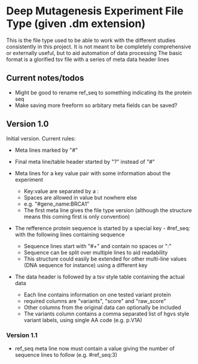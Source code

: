 # Deep Mutagenesis Experiment File Type (given .dm extension)

This is the file type used to be able to work with the different studies consistently in this project.
It is not meant to be completely comprehensive or externally useful, but to aid automation of data processing
The basic format is a glorified tsv file with a series of meta data header lines

## Current notes/todos
* Might be good to rename ref\_seq to something indicating its the protein seq
* Make saving more freeform so arbitary meta fields can be saved?

## Version 1.0
Initial version. Current rules:
* Meta lines marked by "#"
* Final meta line/table header started by "?" instead of "#"

* Meta lines for a key value pair with some information about the experiment
    * Key:value are separated by a :
    * Spaces are allowed in value but nowhere else
    * e.g. "#gene\_name:BRCA1"
    * The first meta line gives the file type version (although the structure means this coming first is only convention)

* The refference protein sequence is started by a special key - #ref\_seq: with the following lines containing sequence
    * Sequence lines start with "#+" and contain no spaces or ":"
    * Sequence can be split over multiple lines to aid readability
    * This structure could easily be extended for other multi-line values (DNA sequence for instance) using a different key

* The data header is followed by a tsv style table containing the actual data
    * Each line contains information on one tested variant protein
    * required columns are "variants", "score" and "raw\_score"
    * Other columns from the original data can optionally be included
    * The variants column contains a comma separated list of hgvs style variant labels, using single AA code (e.g. p.V1A)

### Version 1.1
* ref\_seq meta line now must contain a value giving the number of sequence lines to follow (e.g. #ref\_seq:3)
